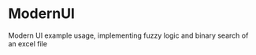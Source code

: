 ModernUI
========

Modern UI example usage, implementing fuzzy logic and binary search of an excel file

[id]: http://i.imgur.com/aD3EHep.png  "Screenshot"

